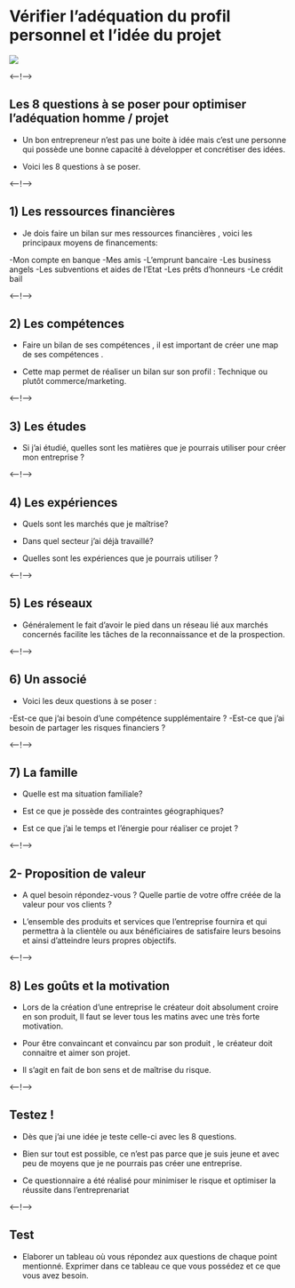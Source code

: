 # Vérifier l’adéquation du profil personnel et l’idée du projet

![](http://douar.tech/dt_assets/session-2/slide-1.png)

<--!-->

## Les 8 questions à se poser pour optimiser l’adéquation homme / projet

- Un bon entrepreneur n’est pas une boite à idée mais c’est une personne qui possède une bonne capacité à développer et concrétiser des idées.

- Voici les 8 questions à se poser.

<--!-->

## 1) Les ressources financières 

- Je dois faire un bilan sur mes ressources financières , voici les principaux moyens de financements:

-Mon compte en banque
-Mes amis
-L’emprunt bancaire
-Les business angels
-Les subventions et aides de l’Etat
-Les prêts d’honneurs
-Le crédit bail

<--!-->

## 2) Les compétences

- Faire un bilan de ses compétences , il est important de créer une map de ses compétences .

- Cette map permet de réaliser un bilan sur son profil : Technique ou plutôt commerce/marketing.

<--!-->

## 3) Les études

- Si j’ai étudié, quelles sont les matières que je pourrais utiliser pour créer mon entreprise ? 

<--!-->

## 4) Les expériences

- Quels sont les marchés que je maîtrise? 

- Dans quel secteur j’ai déjà travaillé? 

- Quelles sont les expériences que je pourrais utiliser ?

<--!-->

## 5) Les réseaux

- Généralement le fait d’avoir le pied dans un réseau lié aux marchés concernés facilite les tâches de la reconnaissance et de la prospection. 

<--!-->

## 6) Un associé

- Voici les deux questions à se poser :

-Est-ce que j’ai besoin d’une compétence supplémentaire ? 
-Est-ce que j’ai besoin de partager les risques financiers ? 

<--!-->

## 7) La famille

- Quelle est ma situation familiale? 

- Est ce que je possède des contraintes géographiques? 

- Est ce que j’ai le temps et l’énergie pour réaliser ce projet ?

<--!-->

## 2- Proposition de valeur

- A quel besoin répondez-vous ? Quelle partie de votre offre créée de la valeur pour vos clients ?

- L’ensemble des produits et services que l’entreprise fournira et qui permettra à la clientèle ou aux bénéficiaires de satisfaire leurs besoins et ainsi d’atteindre leurs propres objectifs.

<--!-->

## 8) Les goûts et la motivation

- Lors de la création d’une entreprise le créateur doit absolument croire en son produit, Il faut se lever tous les matins avec une très forte motivation. 

-  Pour être convaincant et convaincu par son produit , le créateur doit connaitre et aimer son projet.

-  Il s’agit en fait de bon sens et de maîtrise du risque.

<--!-->

## Testez !

- Dès que j’ai une idée je teste celle-ci avec les 8 questions.

- Bien sur tout est possible, ce n’est pas parce que je suis jeune et avec peu de moyens que je ne pourrais pas créer une entreprise. 

- Ce questionnaire a été réalisé pour minimiser le risque et optimiser la réussite dans l’entreprenariat

<--!-->

## Test

- Elaborer un tableau où vous répondez aux questions de chaque point mentionné. Exprimer dans ce tableau ce que vous possédez et ce que vous avez besoin.
